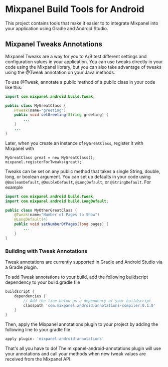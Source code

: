 # Mixpanel Build Tools for Android

This project contains tools that make it easier to to integrate Mixpanel into your application using
Gradle and Android Studio.

## Mixpanel Tweaks Annotations

Mixpanel Tweaks are a way for you to A/B test different settings and configuration values in your
application. You can use tweaks directly in your code using the Mixpanel library, but you can
also take advantage of tweaks using the @Tweak annotation on your Java methods.

To use @Tweak, annotate a public method of a public class in your code like this:

```java
import com.mixpanel.android.build.Tweak;

public class MyGreatClass {
    @Tweak(name="greeting")
    public void setGreeting(String greeting) {
        ...
    }
    ...
}
```

Later, when you create an instance of `MyGreatClass`, register it with Mixpanel with

```
MyGreatClass great = new MyGreatClass();
mixpanel.registerForTweaks(great);
```

Tweaks can be set on any public method that takes a single String, double, long, or boolean argument. You can set up defaults in your code using `@BooleanDefault`, `@DoubleDefault`, `@LongDefault`, or `@StringDefault`. For example

```java
import com.mixpanel.android.build.Tweak;
import com.mixpanel.android.build.LongDefault;

public class MyOtherGreatClass {
    @Tweak(name="Number of Pages to Show")
    @LongDefault(4)
    public void setNumberOfPages(long pages) {
        ...
    }
}
```

### Building with Tweak Annotations

Tweak annotations are currently supported in Gradle and Android Studio via a Gradle plugin.

To add Tweak annotations to your build, add the following buildscript dependency to your build.gradle file

```groovy
buildscript {
    dependencies {
        // Add the line below as a dependency of your buildscript
        classpath 'com.mixpanel.android:annotations-compiler:0.1.0'
    }
}

```

Then, apply the Mixpanel annotations plugin to your project by adding the following line
to your gradle file

```groovy
apply plugin: 'mixpanel-android-annotations'
```

That's all you have to do! The mixpanel-android-annotations plugin will use your annotations and
call your methods when new tweak values are received from the Mixpanel API.
